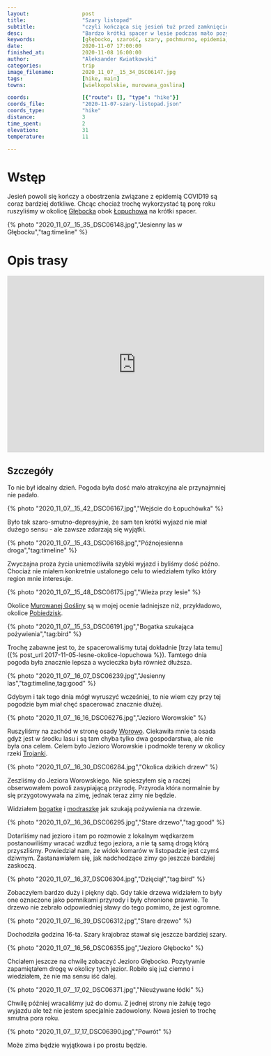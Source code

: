 ```yaml
---
layout:                 post
title:                  "Szary listopad"
subtitle:               "czyli kończąca się jesień tuż przed zamknięciem kraju"
desc:                   "Bardzo krótki spacer w lesie podczas mało pozytywnej pogody oraz sytuacji w kraju."
keywords:               [głębocko, szarość, szary, pochmurno, epidemia, las]
date:                   2020-11-07 17:00:00
finished_at:            2020-11-08 16:00:00
author:                 "Aleksander Kwiatkowski"
categories:             trip
image_filename:         2020_11_07__15_34_DSC06147.jpg
tags:                   [hike, main]
towns:                  [wielkopolskie, murowana_goslina]

coords:                 [{"route": [], "type": "hike"}]
coords_file:            "2020-11-07-szary-listopad.json"
coords_type:            "hike"
distance:               3
time_spent:             2
elevation:              31
temperature:            11

---
```



[wiki-worowo]: https://pl.wikipedia.org/wiki/Worowo_(wojew%C3%B3dztwo_wielkopolskie)
[wiki-trojanka-rzeka]: https://pl.wikipedia.org/wiki/Trojanka_(rzeka)
[wiki-bogatka]: https://pl.wikipedia.org/wiki/Bogatka_zwyczajna
[wiki-modraszka]: https://pl.wikipedia.org/wiki/Modraszka_zwyczajna
[wiki-glebocko]: https://pl.wikipedia.org/wiki/G%C5%82%C4%99bocko_(wojew%C3%B3dztwo_wielkopolskie)
[wiki-lopuchowo]: https://pl.wikipedia.org/wiki/%C5%81opuchowo_(wojew%C3%B3dztwo_wielkopolskie)
[wiki-murowana-goslina]: https://pl.wikipedia.org/wiki/Murowana_Go%C5%9Blina
[wiki-pobiedziska]: https://pl.wikipedia.org/wiki/Pobiedziska


# Wstęp

Jesień powoli się kończy a obostrzenia związane z epidemią COVID19 są coraz bardziej dotkliwe.
Chcąc chociaż trochę wykorzystać tą porę roku ruszyliśmy w okolicę
[Głębocka][wiki-glebocko] obok [Łopuchowa][wiki-lopuchowo] na krótki spacer.

{% photo "2020_11_07__15_35_DSC06148.jpg","Jesienny las w Głębocku","tag:timeline" %}

# Opis trasy

<iframe height='405' width='590' frameborder='0' allowtransparency='true' scrolling='no' src='https://www.strava.com/activities/4307067309/embed/86d01d5c2ce69363f7478099c67bc9b2fd1e48af'></iframe>

## Szczegóły

To nie był idealny dzień. Pogoda była dość mało atrakcyjna ale przynajmniej nie padało.

{% photo "2020_11_07__15_42_DSC06167.jpg","Wejście do Łopuchówka" %}

Było tak szaro-smutno-depresyjnie, że sam ten krótki wyjazd nie miał
dużego sensu - ale zawsze zdarzają się wyjątki.

{% photo "2020_11_07__15_43_DSC06168.jpg","Późnojesienna droga","tag:timeline" %}

Zwyczajna proza życia uniemożliwiła szybki wyjazd i byliśmy dość późno.
Chociaż nie miałem konkretnie ustalonego celu to wiedziałem tylko który
region mnie interesuje.

{% photo "2020_11_07__15_48_DSC06175.jpg","Wieża przy lesie" %}

Okolice [Murowanej Gośliny][wiki-murowana-goslina] są w mojej ocenie ładniejsze
niż, przykładowo, okolice [Pobiedzisk][wiki-pobiedziska].

{% photo "2020_11_07__15_53_DSC06191.jpg","Bogatka szukająca pożywienia","tag:bird" %}

Trochę zabawne jest to, że spacerowaliśmy tutaj dokładnie
[trzy lata temu]({% post_url 2017-11-05-lesne-okolice-lopuchowa %}).
Tamtego dnia pogoda była znacznie lepsza a wycieczka była również dłuższa.

{% photo "2020_11_07__16_07_DSC06239.jpg","Jesienny las","tag:timeline,tag:good" %}

Gdybym i tak tego dnia mógł wyruszyć wcześniej, to nie wiem czy przy tej pogodzie
bym miał chęć spacerować znacznie dłużej.

{% photo "2020_11_07__16_16_DSC06276.jpg","Jezioro Worowskie" %}

Ruszyliśmy na zachód w stronę osady [Worowo][wiki-worowo]. Ciekawiła mnie ta osada
gdyż jest w środku lasu i są tam chyba tylko dwa gospodarstwa, ale nie była ona
celem. Celem było Jezioro Worowskie i podmokłe tereny w okolicy
rzeki [Trojanki][wiki-trojanka-rzeka].

{% photo "2020_11_07__16_30_DSC06284.jpg","Okolica dzikich drzew" %}

Zeszliśmy do Jeziora Worowskiego. Nie spieszyłem się
a raczej obserwowałem powoli zasypiającą przyrodę. Przyroda która normalnie by
się przygotowywała na zimę, jednak teraz zimy nie będzie.

Widziałem [bogatkę][wiki-bogatka] i
[modraszkę][wiki-modraszka] jak szukają pożywienia na drzewie.

{% photo "2020_11_07__16_36_DSC06295.jpg","Stare drzewo","tag:good" %}

Dotarliśmy nad jezioro i tam po rozmowie z lokalnym wędkarzem postanowiliśmy wracać
wzdłuż tego jeziora, a nie tą samą drogą którą przyszliśmy. Powiedział nam, że widok
komarów w listopadzie jest czymś dziwnym. Zastanawiałem się, jak nadchodzące zimy
go jeszcze bardziej zaskoczą.

{% photo "2020_11_07__16_37_DSC06304.jpg","Dzięciął","tag:bird" %}

Zobaczyłem bardzo duży i piękny dąb. Gdy takie drzewa widziałem
to były one oznaczone jako pomnikami przyrody i były chronione prawnie.
Te drzewo nie zebrało odpowiedniej sławy do tego pomimo, że jest ogromne.

{% photo "2020_11_07__16_39_DSC06312.jpg","Stare drzewo" %}

Dochodziła godzina 16-ta. Szary krajobraz stawał się jeszcze bardziej szary.

{% photo "2020_11_07__16_56_DSC06355.jpg","Jezioro Głębocko" %}

Chciałem jeszcze na chwilę zobaczyć Jezioro Głębocko. Pozytywnie zapamiętałem
drogę w okolicy tych jezior. Robiło się już ciemno i wiedziałem, że nie
ma sensu iść dalej.

{% photo "2020_11_07__17_02_DSC06371.jpg","Nieużywane łódki" %}

Chwilę później wracaliśmy już do domu. Z jednej strony nie żałuję tego wyjazdu
ale też nie jestem specjalnie  zadowolony. Nowa jesień to trochę smutna pora roku.

{% photo "2020_11_07__17_17_DSC06390.jpg","Powrót" %}

Może zima będzie wyjątkowa i po prostu będzie.
